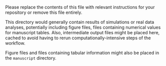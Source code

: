 Please replace the contents of this file with relevant instructions for your repository or remove this file entirely.

This directory would generally contain results of simulations or real data analyses, potentially including figure files, files containing numerical values for manuscript tables. Also, intermediate output files might be placed here, cached to avoid having to rerun computationally-intensive steps of the workflow. 

Figure files and files containing tabular information might also be placed in the `manuscript` directory.
